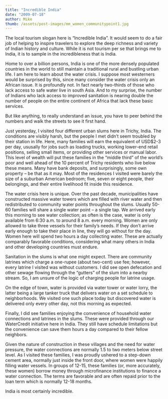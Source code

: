 ```yaml
---
title: "Incredible India"
date: "2009-07-18"
author: Mike
thumb: /assets/post-images/mm_women_communitypoint1.jpg
---
```


The local tourism slogan here is “Incredible India”. It would seem to do a fair job of helping to inspire travelers to explore the deep richness and variety of Indian history and culture. While it is not tourism per se that brings me to India, it is to sample in the incredibleness that is India.

Home to over a billion persons, India is one of the more densely populated countries in the world to still maintain a traditional rural and bustling urban life. I am here to learn about the water crisis. I suppose most westerners would be surprised by this, since many consider the water crisis only an African issue. It is profoundly not. In fact nearly two-thirds of those who lack access to safe water live in south Asia. And to my surprise, the number of Indians who lack access to improved sanitation is nearing double the number of people on the entire continent of Africa that lack these basic services.

But like anything, to really understand an issue, you have to peer behind the numbers and walk the streets to see it first hand.

Just yesterday, I visited four different urban slums here in Trichy, India. The conditions are visibly harsh, but the people I met didn’t seem troubled by their station in life. Here, many families will earn the equivalent of USD$2-3 per day, ususally for jobs such as loading trucks, working lower-end retail positions, selling small items, or providing other services or manual labor. This level of wealth will put these families in the “middle third” of the world’s poor and well ahead of the 10 percent of Trichy residents who live below these means. Many have bank deposits, and surprisingly, some own property – be that as it may. Most of the residences I visited were barely the size of a suburban American bedroom; five, seven or eight people, their belongings, and their entire livelihood fit inside this residence.

The water crisis here is unique. Over the past decade, municipalities have constructed massive water towers which are filled with river water and then redistributed to community water points throughout the slums. Usually 50-60 families will share a single water point – a single tap. We arrived early this morning to see water collection; as often is the case, water is only available from 6:30 a.m. to around 8 a.m. every morning. Women are only allowed to take three vessels for their family’s needs. If they don’t arrive early enough to take their place in line, they will go without for the day. Women here will spend two hours a day collecting water. These are actually comparably favorable conditions, considering what many others in India and other developing countries must endure.

Sanitation in the slums is what one might expect. There are community latrines which charge a one-rupee (about two-cent) use fee; however, every latrine I visited was without customers. I did see open defecation and other sewage flowing through the “gutters” of the slum into a nearby stream. So, I am unsure of the logic of charging people for latrine usage.

On the edge of town, water is provided via water tower or water lorry, the latter being a large tanker truck that delivers water on a set schedule to neighborhoods. We visited one such place today but discovered water is delivered only every other day, not this morning as expected.

Finally, I did see families enjoying the convenience of household water connections and latrines in the slums. These were provided through our WaterCredit initiative here in India. They still have schedule limitations but the convenience can save them hours a day compared to their fellow neighbors.

Given the nature of construction in these villages and the need for water pressure, the water connections are normally 1.5 to two meters below street level. As I visited these families, I was proudly ushered to a step-down cement area, normally just inside the front door, where women were happily filling water vessels. In groups of 12-15, these families (or, more accurately, these women) borrow money through microfinance institutions to finance a water connection. The terms are favorable and are often repaid prior to the loan term which is normally 12-18 months.

India is most certainly incredible.
